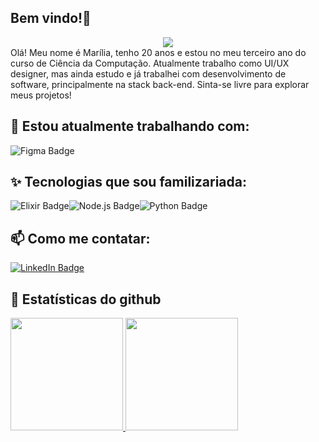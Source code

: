 ## Bem vindo!👋
<div align="center"><img src="https://64.media.tumblr.com/c70e8fcdf61a132a873f99db163896a2/tumblr_o48ggtdpJA1sfmahro1_400.gifv"/></div>
Olá! Meu nome é Marília, tenho 20 anos e estou no meu terceiro ano do curso de Ciência da Computação. Atualmente trabalho como UI/UX designer, mas ainda estudo e já trabalhei com desenvolvimento de software, principalmente na stack back-end. Sinta-se livre para explorar meus projetos!

## 🔭 Estou atualmente trabalhando com:
<img src="https://img.shields.io/badge/Figma-orange?style=for-the-badge&logo=figma&logoColor=white" alt="Figma Badge"/>

## ✨ Tecnologias que sou familizariada:

<img src="https://img.shields.io/badge/Elixir-purple?style=for-the-badge&logo=elixir&logoColor=white" alt="Elixir Badge"/><img src="https://img.shields.io/badge/Node.js-green?style=for-the-badge&logo=node.js&logoColor=white" alt="Node.js Badge"/><img src="https://img.shields.io/badge/Python-blue?style=for-the-badge&logo=python&logoColor=white" alt="Python Badge"/>

## 📫 Como me contatar:
<div id="badges">
  <a href="https://www.linkedin.com/in/mariliarbarbosa/"><img src="https://img.shields.io/badge/LinkedIn-blue?style=for-the-badge&logo=linkedin&logoColor=white" alt="LinkedIn Badge"/></a>
</div>

## 🧐 Estatísticas do github

<div>
<a href="https://github.com/mariliabarbosa">
<img height="180em" src="https://github-readme-stats.vercel.app/api/top-langs/?username=mariliabarbosa&layout=compact&langs_count=7&theme=dracula"/>
<img height="180em" src="https://github-readme-stats.vercel.app/api?username=mariliabarbosa&show_icons=true&theme=dracula&include_all_commits=true&count_private=true"/>
</div>
